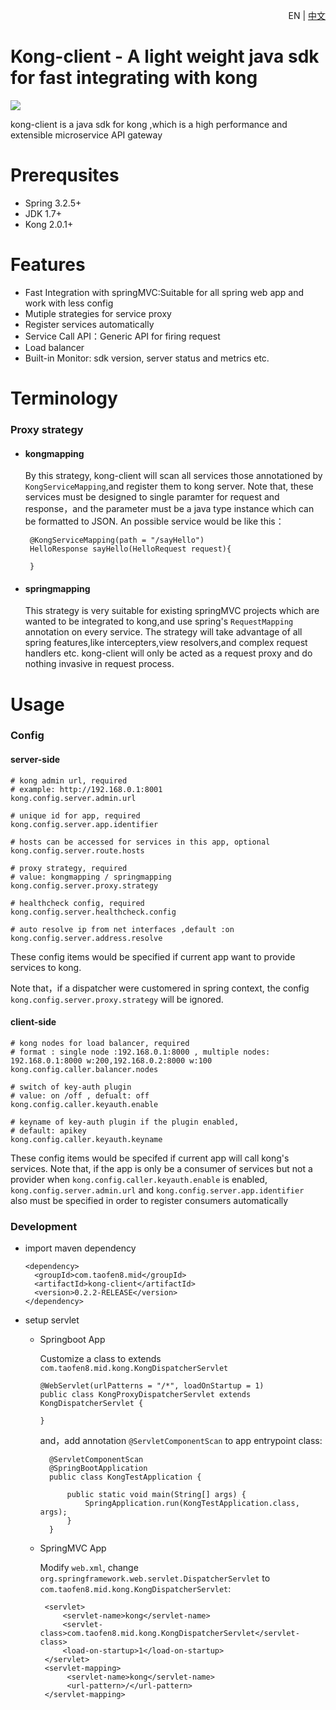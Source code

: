 <p align="right">EN | <a href="README.zh.md">中文</a> </p>

# Kong-client - A light weight java sdk  for fast integrating with kong 

![](https://img.shields.io/badge/license-Apache%202.0-blue)

kong-client is a java sdk for kong ,which is a high performance and extensible microservice
API gateway
# Prerequsites
- Spring 3.2.5+
- JDK 1.7+
- Kong 2.0.1+

# Features
- Fast Integration with springMVC:Suitable for all spring web app and work with less config
- Mutiple strategies for service proxy
- Register services automatically
- Service Call API：Generic API for firing request
- Load balancer
- Built-in Monitor: sdk version, server status and metrics etc.

# Terminology
### Proxy strategy
- #### kongmapping

   By this strategy, kong-client will scan all services those annotationed by `KongServiceMapping`,and register them to kong server.
   Note that, these services must be designed to  single paramter for request and response，and the parameter must be a java type instance which can be formatted to JSON. An possible service would be like this：
   ```
    @KongServiceMapping(path = "/sayHello")
    HelloResponse sayHello(HelloRequest request){
        
    }   
  ```
    
- #### springmapping
 
  This strategy is very suitable for existing springMVC projects which are wanted to be integrated to kong,and use spring's `RequestMapping` annotation on every service.
  The strategy will take advantage of all spring features,like intercepters,view resolvers,and complex request handlers etc. kong-client will only be  acted as a request proxy and do nothing invasive in request process.



# Usage
### Config
#### server-side
```
# kong admin url, required
# example: http://192.168.0.1:8001
kong.config.server.admin.url

# unique id for app, required 
kong.config.server.app.identifier

# hosts can be accessed for services in this app, optional       
kong.config.server.route.hosts

# proxy strategy, required        
# value: kongmapping / springmapping
kong.config.server.proxy.strategy

# healthcheck config, required                           
kong.config.server.healthcheck.config

# auto resolve ip from net interfaces ,default :on
kong.config.server.address.resolve
```

These config items would be specified if current app want to provide services to kong.

Note that，if a dispatcher were customered in spring context,
the config `kong.config.server.proxy.strategy` will be ignored.

#### client-side

```
# kong nodes for load balancer, required
# format : single node :192.168.0.1:8000 , multiple nodes: 192.168.0.1:8000 w:200,192.168.0.2:8000 w:100
kong.config.caller.balancer.nodes

# switch of key-auth plugin
# value: on /off , defualt: off
kong.config.caller.keyauth.enable

# keyname of key-auth plugin if the plugin enabled, 
# default: apikey
kong.config.caller.keyauth.keyname

```

These config items would be specifed if current app will  call kong's services.
Note that, if the app is only be a consumer of services but not a provider when `kong.config.caller.keyauth.enable` is enabled,  `kong.config.server.admin.url` and `kong.config.server.app.identifier
` also must be specified in order to register consumers automatically





### Development
* import maven dependency
    ```
    <dependency>
      <groupId>com.taofen8.mid</groupId>
      <artifactId>kong-client</artifactId>
      <version>0.2.2-RELEASE</version>
    </dependency>
    ```
  
* setup servlet
 
    -  Springboot App 
 
       Customize a class to extends `com.taofen8.mid.kong.KongDispatcherServlet`
        ```$xslt
        @WebServlet(urlPatterns = "/*", loadOnStartup = 1)
        public class KongProxyDispatcherServlet extends KongDispatcherServlet {
        
        }
        ```
        and，add annotation `@ServletComponentScan` to app entrypoint class:
        ```
          @ServletComponentScan
          @SpringBootApplication
          public class KongTestApplication {

              public static void main(String[] args) {
                  SpringApplication.run(KongTestApplication.class, args);
              }
          }
        ```

    - SpringMVC App
      
      Modify `web.xml`, change `org.springframework.web.servlet.DispatcherServlet` to `com.taofen8.mid.kong.KongDispatcherServlet`:
      ```$xslt
       <servlet>
           <servlet-name>kong</servlet-name>
           <servlet-class>com.taofen8.mid.kong.KongDispatcherServlet</servlet-class>
           <load-on-startup>1</load-on-startup>
       </servlet>
       <servlet-mapping>
            <servlet-name>kong</servlet-name>
            <url-pattern>/</url-pattern>
       </servlet-mapping>
       ```
        








